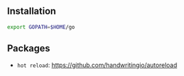 ## Installation

```bash
export GOPATH=$HOME/go
```

## Packages

- `hot reload`: https://github.com/handwritingio/autoreload


